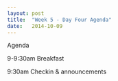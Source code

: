 ```yaml
---
layout: post
title:  "Week 5 - Day Four Agenda"
date:   2014-10-09
---
```


Agenda

9-9:30am Breakfast

9:30am Checkin & announcements